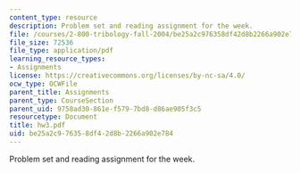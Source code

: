 ```yaml
---
content_type: resource
description: Problem set and reading assignment for the week.
file: /courses/2-800-tribology-fall-2004/be25a2c976358df42d8b2266a902e784_hw3.pdf
file_size: 72536
file_type: application/pdf
learning_resource_types:
- Assignments
license: https://creativecommons.org/licenses/by-nc-sa/4.0/
ocw_type: OCWFile
parent_title: Assignments
parent_type: CourseSection
parent_uid: 9758ad30-861e-f579-7bd8-d86ae905f3c5
resourcetype: Document
title: hw3.pdf
uid: be25a2c9-7635-8df4-2d8b-2266a902e784
---
```

Problem set and reading assignment for the week.